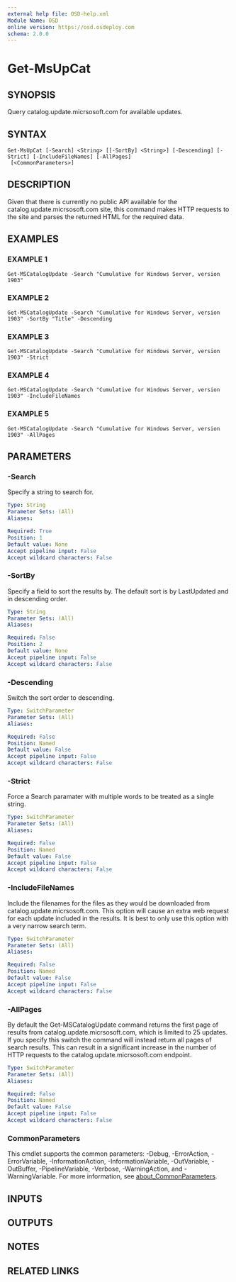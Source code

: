 ```yaml
---
external help file: OSD-help.xml
Module Name: OSD
online version: https://osd.osdeploy.com
schema: 2.0.0
---
```


# Get-MsUpCat

## SYNOPSIS
Query catalog.update.micrsosoft.com for available updates.

## SYNTAX

```
Get-MsUpCat [-Search] <String> [[-SortBy] <String>] [-Descending] [-Strict] [-IncludeFileNames] [-AllPages]
 [<CommonParameters>]
```

## DESCRIPTION
Given that there is currently no public API available for the catalog.update.micrsosoft.com site, this
command makes HTTP requests to the site and parses the returned HTML for the required data.

## EXAMPLES

### EXAMPLE 1
```
Get-MSCatalogUpdate -Search "Cumulative for Windows Server, version 1903"
```

### EXAMPLE 2
```
Get-MSCatalogUpdate -Search "Cumulative for Windows Server, version 1903" -SortBy "Title" -Descending
```

### EXAMPLE 3
```
Get-MSCatalogUpdate -Search "Cumulative for Windows Server, version 1903" -Strict
```

### EXAMPLE 4
```
Get-MSCatalogUpdate -Search "Cumulative for Windows Server, version 1903" -IncludeFileNames
```

### EXAMPLE 5
```
Get-MSCatalogUpdate -Search "Cumulative for Windows Server, version 1903" -AllPages
```

## PARAMETERS

### -Search
Specify a string to search for.

```yaml
Type: String
Parameter Sets: (All)
Aliases:

Required: True
Position: 1
Default value: None
Accept pipeline input: False
Accept wildcard characters: False
```

### -SortBy
Specify a field to sort the results by.
The default sort is by LastUpdated and in descending order.

```yaml
Type: String
Parameter Sets: (All)
Aliases:

Required: False
Position: 2
Default value: None
Accept pipeline input: False
Accept wildcard characters: False
```

### -Descending
Switch the sort order to descending.

```yaml
Type: SwitchParameter
Parameter Sets: (All)
Aliases:

Required: False
Position: Named
Default value: False
Accept pipeline input: False
Accept wildcard characters: False
```

### -Strict
Force a Search paramater with multiple words to be treated as a single string.

```yaml
Type: SwitchParameter
Parameter Sets: (All)
Aliases:

Required: False
Position: Named
Default value: False
Accept pipeline input: False
Accept wildcard characters: False
```

### -IncludeFileNames
Include the filenames for the files as they would be downloaded from catalog.update.micrsosoft.com.
This option will cause an extra web request for each update included in the results.
It is best to only
use this option with a very narrow search term.

```yaml
Type: SwitchParameter
Parameter Sets: (All)
Aliases:

Required: False
Position: Named
Default value: False
Accept pipeline input: False
Accept wildcard characters: False
```

### -AllPages
By default the Get-MSCatalogUpdate command returns the first page of results from catalog.update.micrsosoft.com, which is
limited to 25 updates.
If you specify this switch the command will instead return all pages of search results.
This can result in a significant increase in the number of HTTP requests to the catalog.update.micrsosoft.com endpoint.

```yaml
Type: SwitchParameter
Parameter Sets: (All)
Aliases:

Required: False
Position: Named
Default value: False
Accept pipeline input: False
Accept wildcard characters: False
```

### CommonParameters
This cmdlet supports the common parameters: -Debug, -ErrorAction, -ErrorVariable, -InformationAction, -InformationVariable, -OutVariable, -OutBuffer, -PipelineVariable, -Verbose, -WarningAction, and -WarningVariable. For more information, see [about_CommonParameters](http://go.microsoft.com/fwlink/?LinkID=113216).

## INPUTS

## OUTPUTS

## NOTES

## RELATED LINKS
